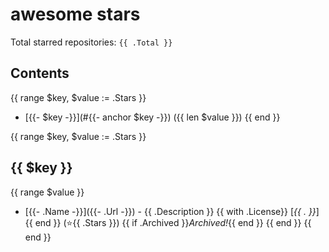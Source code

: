 # awesome stars

Total starred repositories: `{{ .Total }}`

## Contents

{{ range $key, $value := .Stars }}
* [{{- $key -}}](#{{- anchor $key -}}) ({{ len $value }})
{{ end }}

{{ range $key, $value := .Stars }}
## {{ $key }}
{{ range $value }}
- [{{- .Name -}}]({{- .Url -}}) - {{ .Description }} {{ with .License}} \[*{{ . }}*\]{{ end }} (⭐️{{ .Stars }}) {{ if .Archived }}*Archived!*{{ end }}
{{ end }}
{{ end }}
